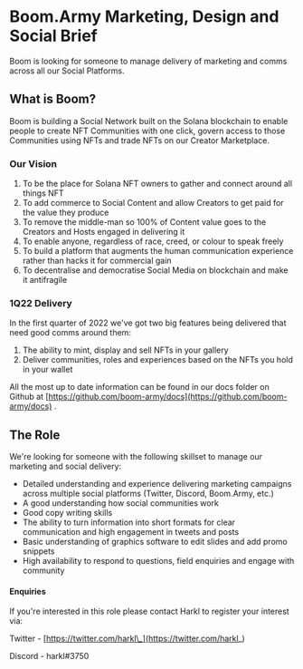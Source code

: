 # Boom.Army Marketing, Design and Social Brief

Boom is looking for someone to manage delivery of marketing and comms across all our Social Platforms.

## What is Boom?

Boom is building a Social Network built on the Solana blockchain to enable people to create NFT Communities with one click, govern access to those Communities using NFTs and trade NFTs on our Creator Marketplace.

### Our Vision

1. To be the place for Solana NFT owners to gather and connect around all things NFT
2. To add commerce to Social Content and allow Creators to get paid for the value they produce
3. To remove the middle-man so 100% of Content value goes to the Creators and Hosts engaged in delivering it
4. To enable anyone, regardless of race, creed, or colour to speak freely
5. To build a platform that augments the human communication experience rather than hacks it for commercial gain
6. To decentralise and democratise Social Media on blockchain and make it antifragile

### 1Q22 Delivery

In the first quarter of 2022 we&#39;ve got two big features being delivered that need good comms around them:

1. The ability to mint, display and sell NFTs in your gallery
2. Deliver communities, roles and experiences based on the NFTs you hold in your wallet

All the most up to date information can be found in our docs folder on Github at [https://github.com/boom-army/docs](https://github.com/boom-army/docs) .

## The Role

We&#39;re looking for someone with the following skillset to manage our marketing and social delivery:

- Detailed understanding and experience delivering marketing campaigns across multiple social platforms (Twitter, Discord, Boom.Army, etc.)
- A good understanding how social communities work
- Good copy writing skills
- The ability to turn information into short formats for clear communication and high engagement in tweets and posts
- Basic understanding of graphics software to edit slides and add promo snippets
- High availability to respond to questions, field enquiries and engage with community

#### Enquiries

If you&#39;re interested in this role please contact Harkl to register your interest via:

Twitter - [https://twitter.com/harkl\_](https://twitter.com/harkl_)

Discord - harkl#3750
